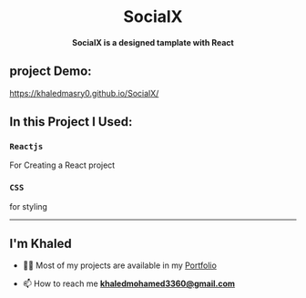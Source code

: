 <h1 align="center"> SocialX </h1>

<h4 align="center"> SocialX is a designed tamplate with React </h4>

## project Demo:
https://khaledmasry0.github.io/SocialX/

## In this Project I Used:

### `Reactjs`

For Creating a React project

###  `CSS`
for styling

<hr/>

## I'm Khaled

- 👨‍💻 Most of my projects are available in my [Portfolio](https://khaledmasry0.github.io/Portfolio/)

<!-- - 📝 I usually write useful articles on [LinkedIn](https://www.linkedin.com//), [Facebook](https://www.facebook.com/), [Telegram](https://t.me/) -->

- 📫 How to reach me **khaledmohamed3360@gmail.com**

